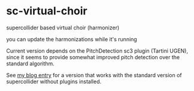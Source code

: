 sc-virtual-choir
================

supercollider based virtual choir (harmonizer)

you can update the harmonizations while it's running

Current version depends on the PitchDetection sc3 plugin (Tartini UGEN),
since it seems to provide somewhat improved pitch detection over the standard algorithm.

See [my blog entry](http://a-touch-of-music.blogspot.be/2013/12/virtual-choir-auto-harmonize-your-voice.html "blog entry") for 
a version that works with the standard version of supercollider without plugins installed.



